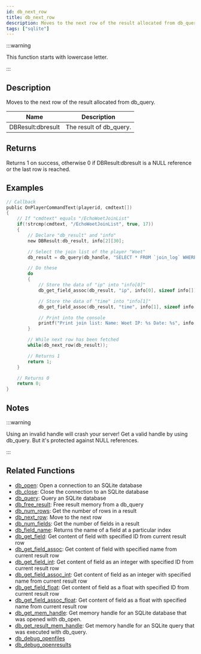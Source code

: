 ```yaml
---
id: db_next_row
title: db_next_row
description: Moves to the next row of the result allocated from db_query.
tags: ["sqlite"]
---
```


:::warning

This function starts with lowercase letter.

:::

## Description

Moves to the next row of the result allocated from db_query.

| Name              | Description             |
| ----------------- | ----------------------- |
| DBResult:dbresult | The result of db_query. |

## Returns

Returns 1 on success, otherwise 0 if DBResult:dbresult is a NULL reference or the last row is reached.

## Examples

```c
// Callback
public OnPlayerCommandText(playerid, cmdtext[])
{
    // If "cmdtext" equals "/EchoWoetJoinList"
    if(!strcmp(cmdtext, "/EchoWoetJoinList", true, 17))
    {
        // Declare "db_result" and "info"
        new DBResult:db_result, info[2][30];

        // Select the join list of the player "Woet"
        db_result = db_query(db_handle, "SELECT * FROM `join_log` WHERE `name`='Woet'");

        // Do these
        do
        {
            // Store the data of "ip" into "info[0]"
            db_get_field_assoc(db_result, "ip", info[0], sizeof info[]);

            // Store the data of "time" into "info[1]"
            db_get_field_assoc(db_result, "time", info[1], sizeof info[]);

            // Print into the console
            printf("Print join list: Name: Woet IP: %s Date: %s", info[0], info[1]);
        }

        // While next row has been fetched
        while(db_next_row(db_result));

        // Returns 1
        return 1;
    }

    // Returns 0
    return 0;
}
```

## Notes

:::warning

Using an invalid handle will crash your server! Get a valid handle by using db_query. But it's protected against NULL
references.

:::

## Related Functions

- [db_open](db_open.md): Open a connection to an SQLite database
- [db_close](db_close.md): Close the connection to an SQLite database
- [db_query](db_query.md): Query an SQLite database
- [db_free_result](db_free_result.md): Free result memory from a db_query
- [db_num_rows](db_num_rows.md): Get the number of rows in a result
- [db_next_row](db_next_row.md): Move to the next row
- [db_num_fields](db_num_fields.md): Get the number of fields in a result
- [db_field_name](db_field_name.md): Returns the name of a field at a particular index
- [db_get_field](db_get_field.md): Get content of field with specified ID from current result row
- [db_get_field_assoc](db_get_field_assoc.md): Get content of field with specified name from current result row
- [db_get_field_int](db_get_field_int.md): Get content of field as an integer with specified ID from current result row
- [db_get_field_assoc_int](db_get_field_assoc_int.md): Get content of field as an integer with specified name from current result row
- [db_get_field_float](db_get_field_float.md): Get content of field as a float with specified ID from current result row
- [db_get_field_assoc_float](db_get_field_assoc_float.md): Get content of field as a float with specified name from current result row
- [db_get_mem_handle](db_get_mem_handle.md): Get memory handle for an SQLite database that was opened with db_open.
- [db_get_result_mem_handle](db_get_result_mem_handle.md): Get memory handle for an SQLite query that was executed with db_query.
- [db_debug_openfiles](db_debug_openfiles.md)
- [db_debug_openresults](db_debug_openresults.md)
